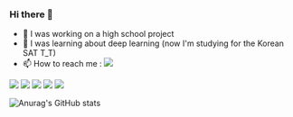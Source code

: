 ### Hi there 👋
- 🔭 I was working on a high school project
- 🌱 I was learning about deep learning (now I'm studying for the Korean SAT T_T)
- 📫 How to reach me : <a href="버튼을 눌렀을 때 이동할 링크" target="_blank"><img src="https://img.shields.io/badge/ledofastra%40gmail.com-%23EA4335?logo=gmail&logoColor=white"/></a>



 
<!--
**Astra4051/Astra4051** is a ✨ _special_ ✨ repository because its `README.md` (this file) appears on your GitHub profile.

Here are some ideas to get you started:

- 🔭 I’m currently working on ...
- 🌱 I’m currently learning ...
- 👯 I’m looking to collaborate on ...
- 🤔 I’m looking for help with ...
- 💬 Ask me about ...
- 📫 How to reach me: ...
- 😄 Pronouns: ...
- ⚡ Fun fact: ...
-->


<a href="버튼을 눌렀을 때 이동할 링크" target="_blank"><img src="https://img.shields.io/badge/Colab-%23F9AB00?logo=googlecolab&logoColor=white"/></a>
<a href="버튼을 눌렀을 때 이동할 링크" target="_blank"><img src="https://img.shields.io/badge/Python-%233776AB?logo=python&logoColor=white"/></a>
<a href="버튼을 눌렀을 때 이동할 링크" target="_blank"><img src="https://img.shields.io/badge/Tensorflow-%23FF6F00?logo=tensorflow&logoColor=white"/></a>
<a href="버튼을 눌렀을 때 이동할 링크" target="_blank"><img src="https://img.shields.io/badge/Keras-%23D00000?logo=keras&logoColor=white"/></a>
<a href="버튼을 눌렀을 때 이동할 링크" target="_blank"><img src="https://img.shields.io/badge/ChatGPT-%23412991?logo=openai&logoColor=white"/></a>

![Anurag's GitHub stats](https://github-readme-stats.vercel.app/api?username=Astra4051&show_icons=true&theme=dark)
